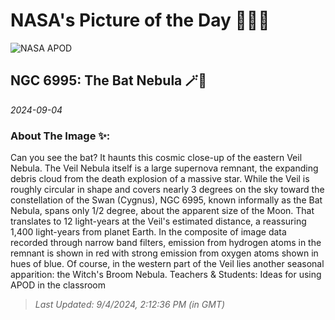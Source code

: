 
# NASA's Picture of the Day 🧑‍🚀💫

  ![NASA APOD](https://apod.nasa.gov/apod/image/2409/Bat_Taivalnaa_4200.jpg)
  
  ## NGC 6995: The Bat Nebula 🪄🌌
  
  _2024-09-04_
  
  ### About The Image ✨: 
  
  Can you see the bat?  It haunts this cosmic close-up of the eastern Veil Nebula.  The Veil Nebula itself is a large supernova remnant, the expanding debris cloud from the death explosion of a massive star. While the Veil is roughly circular in shape and covers nearly 3 degrees on the sky toward the constellation of the Swan (Cygnus), NGC 6995, known informally as the Bat Nebula, spans only 1/2 degree, about the apparent size of the Moon. That translates to 12 light-years at the Veil's estimated distance, a reassuring 1,400 light-years from planet Earth. In the composite of image data recorded through narrow band filters, emission from hydrogen atoms in the remnant is shown in red with strong emission from oxygen atoms shown in hues of blue. Of course, in the western part of the Veil lies another seasonal apparition: the Witch's Broom Nebula.   Teachers & Students: Ideas for using APOD in the classroom
  
  
  
  > _Last Updated: 9/4/2024, 2:12:36 PM (in GMT)_
  